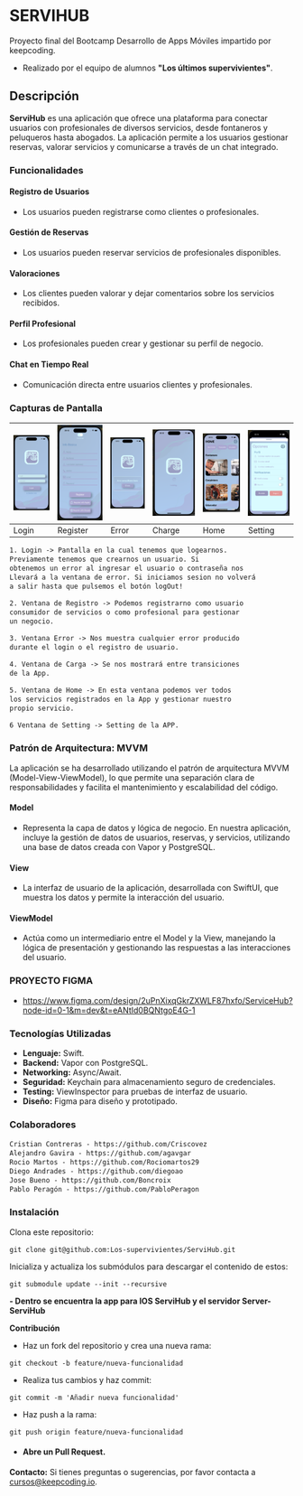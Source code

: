 # SERVIHUB
Proyecto final del Bootcamp Desarrollo de Apps Móviles impartido por keepcoding. 
- Realizado por el equipo de alumnos **"Los últimos supervivientes"**.
## Descripción

**ServiHub** es una aplicación que ofrece una plataforma para conectar usuarios con profesionales de diversos servicios, desde fontaneros y peluqueros hasta abogados. La aplicación permite a los usuarios gestionar reservas, valorar servicios y comunicarse a través de un chat integrado.

### Funcionalidades
#### Registro de Usuarios
- Los usuarios pueden registrarse como clientes o profesionales.
#### Gestión de Reservas 
- Los usuarios pueden reservar servicios de profesionales disponibles.
#### Valoraciones 
- Los clientes pueden valorar y dejar comentarios sobre los servicios recibidos.
#### Perfil Profesional
- Los profesionales pueden crear y gestionar su perfil de negocio.
#### Chat en Tiempo Real
- Comunicación directa entre usuarios clientes y profesionales.

### Capturas de Pantalla
| ![Simulador1](https://github.com/Los-supervivientes/ServiHub/blob/main/Photos%20for%20git/Captura1.png) | ![Simulador2](https://github.com/Los-supervivientes/ServiHub/blob/main/Photos%20for%20git/Captura2.png) | ![Simulador3](https://github.com/Los-supervivientes/ServiHub/blob/main/Photos%20for%20git/Captura3.png) | ![Simulador4](https://github.com/Los-supervivientes/ServiHub/blob/main/Photos%20for%20git/Captura4.png) |![Simulador5](https://github.com/Los-supervivientes/ServiHub/blob/main/Photos%20for%20git/Captura5.png) | ![Simulador6](https://github.com/Los-supervivientes/ServiHub/blob/main/Photos%20for%20git/Captura6.png) |
| --- | --- | --- | --- | --- | --- | 
| Login | Register | Error | Charge | Home | Setting |

```
1. Login -> Pantalla en la cual tenemos que logearnos.
Previamente tenemos que crearnos un usuario. Si
obtenemos un error al ingresar el usuario o contraseña nos
Llevará a la ventana de error. Si iniciamos sesion no volverá
a salir hasta que pulsemos el botón logOut!
```
```
2. Ventana de Registro -> Podemos registrarno como usuario
consumidor de servicios o como profesional para gestionar
un negocio.
```
```
3. Ventana Error -> Nos muestra cualquier error producido
durante el login o el registro de usuario.
```
```
4. Ventana de Carga -> Se nos mostrará entre transiciones
de la App.
```
```
5. Ventana de Home -> En esta ventana podemos ver todos
los servicios registrados en la App y gestionar nuestro
propio servicio.
```
```
6 Ventana de Setting -> Setting de la APP.
```




### Patrón de Arquitectura: MVVM
La aplicación se ha desarrollado utilizando el patrón de arquitectura MVVM (Model-View-ViewModel), lo que permite una separación clara de responsabilidades y facilita el mantenimiento y escalabilidad del código.

#### Model 
- Representa la capa de datos y lógica de negocio. En nuestra aplicación, incluye la gestión de datos de usuarios, reservas, y servicios, utilizando una base de datos creada con Vapor y PostgreSQL.
#### View 
- La interfaz de usuario de la aplicación, desarrollada con SwiftUI, que muestra los datos y permite la interacción del usuario.
#### ViewModel
- Actúa como un intermediario entre el Model y la View, manejando la lógica de presentación y gestionando las respuestas a las interacciones del usuario.

### PROYECTO FIGMA
- https://www.figma.com/design/2uPnXixqGkrZXWLF87hxfo/ServiceHub?node-id=0-1&m=dev&t=eANtId0BQNtgoE4G-1

### Tecnologías Utilizadas
- **Lenguaje:** Swift.
- **Backend:** Vapor con PostgreSQL.
- **Networking:** Async/Await.
- **Seguridad:** Keychain para almacenamiento seguro de credenciales.
- **Testing:** ViewInspector para pruebas de interfaz de usuario.
- **Diseño:** Figma para diseño y prototipado.

### Colaboradores
```
Cristian Contreras - https://github.com/Criscovez
Alejandro Gavira - https://github.com/agavgar
Rocio Martos - https://github.com/Rociomartos29
Diego Andrades - https://github.com/diegoao
Jose Bueno - https://github.com/Boncroix
Pablo Peragón - https://github.com/PabloPeragon
```
### Instalación
Clona este repositorio:

```
git clone git@github.com:Los-supervivientes/ServiHub.git
```
Inicializa y actualiza los submódulos para descargar el contenido de estos:
```
git submodule update --init --recursive
```
**- Dentro se encuentra la app para IOS ServiHub y el servidor Server- ServiHub**

**Contribución**

- Haz un fork del repositorio y crea una nueva rama:
```
git checkout -b feature/nueva-funcionalidad
```
- Realiza tus cambios y haz commit:
```
git commit -m 'Añadir nueva funcionalidad'
```
- Haz push a la rama:
 ```
 git push origin feature/nueva-funcionalidad
```
* #### Abre un Pull Request.


**Contacto:**
Si tienes preguntas o sugerencias, por favor contacta a cursos@keepcoding.io.
